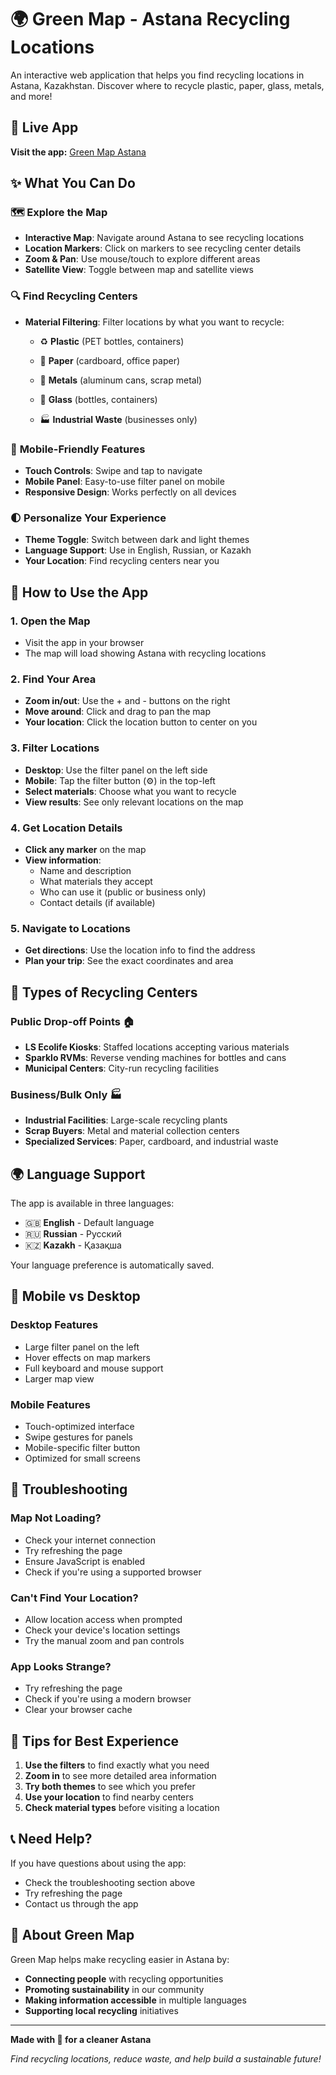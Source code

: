 # 🌍 Green Map - Astana Recycling Locations

An interactive web application that helps you find recycling locations in Astana, Kazakhstan. Discover where to recycle plastic, paper, glass, metals, and more!

## 🚀 Live App

**Visit the app:** [Green Map Astana](https://greenmap-astana.vercel.app/)

## ✨ What You Can Do

### 🗺️ **Explore the Map**
- **Interactive Map**: Navigate around Astana to see recycling locations
- **Location Markers**: Click on markers to see recycling center details
- **Zoom & Pan**: Use mouse/touch to explore different areas
- **Satellite View**: Toggle between map and satellite views

### 🔍 **Find Recycling Centers**
- **Material Filtering**: Filter locations by what you want to recycle:
  - ♻️ **Plastic** (PET bottles, containers)
  - 📄 **Paper** (cardboard, office paper)
  - 🥫 **Metals** (aluminum cans, scrap metal)
  - 🍾 **Glass** (bottles, containers)
  
  - 🏭 **Industrial Waste** (businesses only)

### 📱 **Mobile-Friendly Features**
- **Touch Controls**: Swipe and tap to navigate
- **Mobile Panel**: Easy-to-use filter panel on mobile
- **Responsive Design**: Works perfectly on all devices

### 🌓 **Personalize Your Experience**
- **Theme Toggle**: Switch between dark and light themes
- **Language Support**: Use in English, Russian, or Kazakh
- **Your Location**: Find recycling centers near you

## 🎯 How to Use the App

### 1. **Open the Map**
- Visit the app in your browser
- The map will load showing Astana with recycling locations

### 2. **Find Your Area**
- **Zoom in/out**: Use the + and - buttons on the right
- **Move around**: Click and drag to pan the map
- **Your location**: Click the location button to center on you

### 3. **Filter Locations**
- **Desktop**: Use the filter panel on the left side
- **Mobile**: Tap the filter button (⚙️) in the top-left
- **Select materials**: Choose what you want to recycle
- **View results**: See only relevant locations on the map

### 4. **Get Location Details**
- **Click any marker** on the map
- **View information**:
  - Name and description
  - What materials they accept
  - Who can use it (public or business only)
  - Contact details (if available)

### 5. **Navigate to Locations**
- **Get directions**: Use the location info to find the address
- **Plan your trip**: See the exact coordinates and area

## 🏢 Types of Recycling Centers

### **Public Drop-off Points** 🏠
- **LS Ecolife Kiosks**: Staffed locations accepting various materials
- **Sparklo RVMs**: Reverse vending machines for bottles and cans
- **Municipal Centers**: City-run recycling facilities

### **Business/Bulk Only** 🏭
- **Industrial Facilities**: Large-scale recycling plants
- **Scrap Buyers**: Metal and material collection centers
- **Specialized Services**: Paper, cardboard, and industrial waste

## 🌍 Language Support

The app is available in three languages:
- 🇬🇧 **English** - Default language
- 🇷🇺 **Russian** - Русский
- 🇰🇿 **Kazakh** - Қазақша

Your language preference is automatically saved.

## 📱 Mobile vs Desktop

### **Desktop Features**
- Large filter panel on the left
- Hover effects on map markers
- Full keyboard and mouse support
- Larger map view

### **Mobile Features**
- Touch-optimized interface
- Swipe gestures for panels
- Mobile-specific filter button
- Optimized for small screens

## 🔧 Troubleshooting

### **Map Not Loading?**
- Check your internet connection
- Try refreshing the page
- Ensure JavaScript is enabled
- Check if you're using a supported browser

### **Can't Find Your Location?**
- Allow location access when prompted
- Check your device's location settings
- Try the manual zoom and pan controls

### **App Looks Strange?**
- Try refreshing the page
- Check if you're using a modern browser
- Clear your browser cache

## 🌟 Tips for Best Experience

1. **Use the filters** to find exactly what you need
2. **Zoom in** to see more detailed area information
3. **Try both themes** to see which you prefer
4. **Use your location** to find nearby centers
5. **Check material types** before visiting a location

## 📞 Need Help?

If you have questions about using the app:
- Check the troubleshooting section above
- Try refreshing the page
- Contact us through the app

## 🌱 About Green Map

Green Map helps make recycling easier in Astana by:
- **Connecting people** with recycling opportunities
- **Promoting sustainability** in our community
- **Making information accessible** in multiple languages
- **Supporting local recycling** initiatives

---

**Made with 💚 for a cleaner Astana**

*Find recycling locations, reduce waste, and help build a sustainable future!*